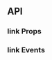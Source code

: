 ## API

### link Props

<field-table :data="linkProps"/>

### link Events

<field-table :data="emits" type="emits"/>

<script setup>
import { ref } from 'vue';
const linkProps = ref([
  {
    name: 'href',
    desc: '链接地址',
    type: 'string',
    value: '-',
  },
  {
    name: 'status',
    desc: '链接的状态',
    type: "'normal' | 'warning' | 'success' | 'danger'",
    value: "`'normal'`",
  },
  {
    name: 'hoverable',
    desc: '鼠标悬浮时存在底色 (2.7.0+)',
    type: 'boolean',
    value: '`true`',
  },
  {
    name: 'icon',
    desc: '图标 (2.7.0+)',
    type: 'boolean',
    value: '`false`',
  },
  {
    name: 'loading',
    desc: '链接是否为加载中状态 (2.37.0+)',
    type: 'boolean',
    value: '`false`',
  },
  {
    name: 'disabled',
    desc: '链接是否禁用',
    type: 'boolean',
    value: '`false`',
  },
]);
const emits =  ref([
  {
    name: 'click',
    desc: '点击时触发',
    type: '(ev: MouseEvent) => void',
    value: '-',
  },
]);

</script>

